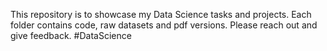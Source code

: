 This repository is to showcase my Data Science tasks and projects. 
Each folder contains code, raw datasets and pdf versions.
Please reach out and give feedback. #DataScience
